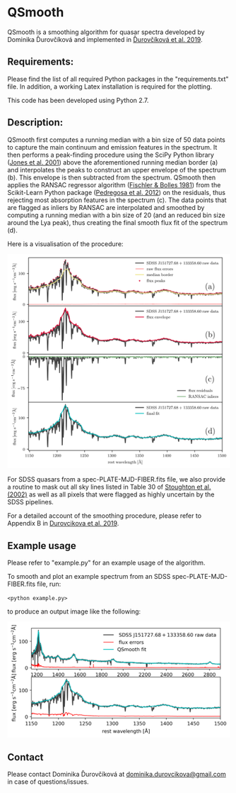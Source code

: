 # QSmooth

QSmooth is a smoothing algorithm for quasar spectra developed by Dominika Ďurovčíková and implemented in [Ďurovčíková et al. 2019](https://arxiv.org/abs/1912.01050).

## Requirements:

Please find the list of all required Python packages in the "requirements.txt" file. In addition, a working Latex installation is required for the plotting.

This code has been developed using Python 2.7.

## Description:

QSmooth first computes a running median with a bin size of 50 data points to capture the main continuum and emission features in the spectrum. It then performs a peak-finding procedure using the SciPy Python library ([Jones et al. 2001](https://www.scipy.org/)) above the aforementioned running median border (a) and interpolates the peaks to construct an upper envelope of the spectrum (b). This envelope is then subtracted from the spectrum. QSmooth then applies the RANSAC regressor algorithm ([Fischler & Bolles 1981](https://dl.acm.org/doi/pdf/10.1145/358669.358692)) from the Scikit-Learn Python package ([Pedregosa et al. 2012](https://arxiv.org/pdf/1201.0490.pdf)) on the residuals, thus rejecting most absorption features in the spectrum (c). The data points that are flagged as inliers by RANSAC are interpolated and smoothed by computing a running median with a bin size of 20 (and an reduced bin size around the Lya peak), thus creating the final smooth flux fit of the spectrum (d).

Here is a visualisation of the procedure:

![Smoothing procedure](/example_plots/smoothing_closeup.png)

For SDSS quasars from a spec-PLATE-MJD-FIBER.fits file, we also provide a routine to mask out all sky lines listed in Table 30 of [Stoughton et al. (2002)](https://iopscience.iop.org/article/10.1086/324741/pdf) as well as all pixels that were flagged as highly uncertain by the SDSS pipelines.

For a detailed account of the smoothing procedure, please refer to Appendix B in [Durovcikova et al. 2019](https://arxiv.org/abs/1912.01050).

## Example usage

Please refer to "example.py" for an example usage of the algorithm.

To smooth and plot an example spectrum from an SDSS spec-PLATE-MJD-FIBER.fits file, run:

`<python example.py>`

to produce an output image like the following:

![Example output spectrum](/example_plots/SDSSJ151727.68+133358.60_example.png)

## Contact

Please contact Dominika Ďurovčíková at dominika.durovcikova@gmail.com in case of questions/issues.
